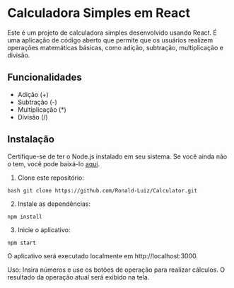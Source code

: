 # Calculadora Simples em React

Este é um projeto de calculadora simples desenvolvido usando React. É uma aplicação de código aberto que permite que os usuários realizem operações matemáticas básicas, como adição, subtração, multiplicação e divisão.

## Funcionalidades

- Adição (+)
- Subtração (-)
- Multiplicação (*)
- Divisão (/)

## Instalação

Certifique-se de ter o Node.js instalado em seu sistema. Se você ainda não o tem, você pode baixá-lo [aqui](https://nodejs.org/).

1. Clone este repositório:

```
bash git clone https://github.com/Ronald-Luiz/Calculator.git
```

2. Instale as dependências:
   
```npm install```

3. Inicie o aplicativo:
   
```npm start```

O aplicativo será executado localmente em http://localhost:3000.

Uso: 
Insira números e use os botões de operação para realizar cálculos.
O resultado da operação atual será exibido na tela.


